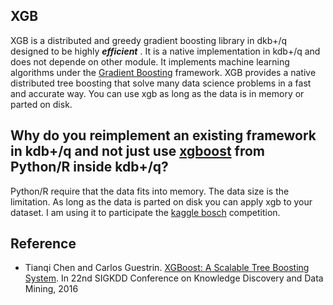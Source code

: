 
XGB 
---
XGB is a distributed and greedy gradient boosting library in dkb+/q designed to be highly ***efficient*** . It is a native implementation in kdb+/q and does not depende on other module.
It implements machine learning algorithms under the [Gradient Boosting](https://en.wikipedia.org/wiki/Gradient_boosting) framework.
XGB provides a native distributed tree boosting that solve many data science problems in a fast and accurate way.
You can use xgb as long as the data is in memory or parted on disk.

Why do you reimplement an existing framework in kdb+/q and not just use [xgboost](https://github.com/dmlc/xgboost) from Python/R inside kdb+/q?
--------------
Python/R require that the data fits into memory. The data size is the limitation. As long as the data is parted on disk you can apply xgb to your dataset. I am using it to participate the [kaggle bosch](https://www.kaggle.com/c/bosch-production-line-performance) competition. 

Reference
---------
- Tianqi Chen and Carlos Guestrin. [XGBoost: A Scalable Tree Boosting System](http://arxiv.org/abs/1603.02754). In 22nd SIGKDD Conference on Knowledge Discovery and Data Mining, 2016 
